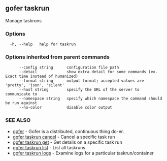## gofer taskrun

Manage taskruns

### Options

```
  -h, --help   help for taskrun
```

### Options inherited from parent commands

```
      --config string      configuration file path
      --detail             show extra detail for some commands (ex. Exact time instead of humanized)
      --format string      output format; accepted values are 'pretty', 'json', 'silent'
      --host string        specify the URL of the server to communicate to
      --namespace string   specify which namespace the command should be run against
      --no-color           disable color output
```

### SEE ALSO

- [gofer](gofer.md) - Gofer is a distributed, continuous thing do-er.
- [gofer taskrun cancel](gofer_taskrun_cancel.md) - Cancel a specific task run
- [gofer taskrun get](gofer_taskrun_get.md) - Get details on a specific task run
- [gofer taskrun list](gofer_taskrun_list.md) - List all taskruns
- [gofer taskrun logs](gofer_taskrun_logs.md) - Examine logs for a particular taskrun/container
